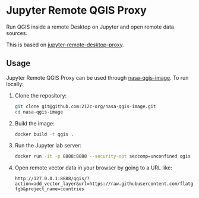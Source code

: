 # Jupyter Remote QGIS Proxy

Run QGIS inside a remote Desktop on Jupyter and open remote data sources.

This is based on [jupyter-remote-desktop-proxy](https://github.com/jupyterhub/jupyter-remote-desktop-proxy).

## Usage

Jupyter Remote QGIS Proxy can be used through [nasa-qgis-image](https://github.com/2i2c-org/nasa-qgis-image). To run locally:

1. Clone the repository:

    ```bash
    git clone git@github.com:2i2c-org/nasa-qgis-image.git
    cd nasa-qgis-image
    ```
2. Build the image:

    ```bash
    docker build -t qgis .
    ```
3. Run the Jupyter lab server:

    ```bash
    docker run -it -p 8888:8888 --security-opt seccomp=unconfined qgis
    ```
4. Open remote vector data in your browser by going to a URL like:

    ```
    http://127.0.0.1:8888/qgis/?action=add_vector_layer&url=https://raw.githubusercontent.com/flatgeobuf/flatgeobuf/master/test/data/countries.fgb&layer_name=countries-fgb&project_name=countries
    ```
